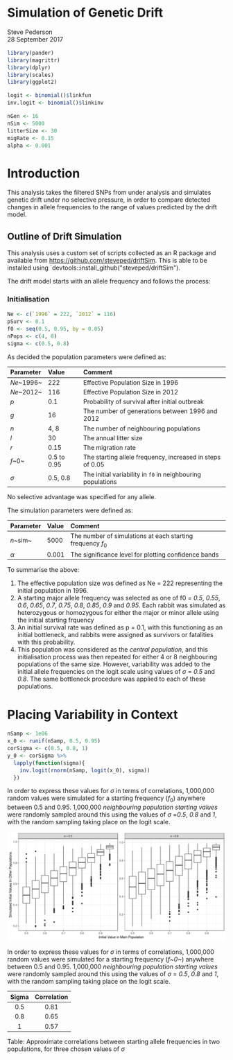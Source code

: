 # Simulation of Genetic Drift
Steve Pederson  
28 September 2017  




```r
library(pander)
library(magrittr)
library(dplyr)
library(scales)
library(ggplot2)
```


```r
logit <- binomial()$linkfun
inv.logit <- binomial()$linkinv
```



```r
nGen <- 16
nSim <- 5000
litterSize <- 30
migRate <- 0.15
alpha <- 0.001
```

# Introduction

This analysis takes the filtered SNPs from under analysis and simulates genetic drift under no selective pressure, in order to compare detected changes in allele frequencies to the range of values predicted by the drift model.

## Outline of Drift Simulation

This analysis uses a custom set of scripts collected as an R package and available from https://github.com/steveped/driftSim.
This is able to be installed using `devtools::install_github("steveped/driftSim").

The drift model starts with an allele frequency and follows the process:

### Initialisation


```r
Ne <- c(`1996` = 222, `2012` = 116)
pSurv <- 0.1
f0 <- seq(0.5, 0.95, by = 0.05)
nPops <- c(4, 8)
sigma <- c(0.5, 0.8)
```


As decided the population parameters were defined as:

| Parameter   | Value          | Comment                                                     |
|:----------- |:-------------- |:----------------------------------------------------------- |
| *Ne*~1996~ | 222 | Effective Population Size in 1996                           |
| *Ne*~2012~ | 116 | Effective Population Size in 2012                           |
| *p*         | 0.1      | Probability of survival after initial outbreak              |
| *g*         | 16       | The number of generations between 1996 and 2012             |
| *n*         | 4, 8      | The number of neighbouring populations                      |
| *l*         | 30 | The annual litter size                                      |
| *r*         | 0.15    | The migration rate                                          |
| *f*~0~       | 0.5 to 0.95    | The starting allele frequency, increased in steps of 0.05  |
| *&sigma;*     | 0.5, 0.8      | The initial variability in `f0` in neighbouring populations |

No selective advantage was specified for any allele.

The simulation parameters were defined as:

| Parameter   | Value     | Comment                                                    |
|:----------- |:--------- |:---------------------------------------------------------- |
| *n*~sim~    | 5000  | The number of simulations at each starting frequency $f_0$ |
| *&alpha;*   | 0.001 | The significance level for plotting confidence bands       |


To summarise the above:

1. The effective population size was defined as Ne = 222 representing the initial population in 1996. 
2. A starting major allele frequency was selected as one of f0 = _0.5_, _0.55_, _0.6_, _0.65_, _0.7_, _0.75_, _0.8_, _0.85_, _0.9_ and _0.95_. Each rabbit was simulated as heterozygous or homozygous for either the major or minor allele using the initial starting frquency
3. An initial survival rate was defined as p = 0.1, with this functioning as an initial bottleneck, and rabbits were assigned as survivors or fatalities with this probability.
4. This population was considered as the *central population*, and this initialisation process was then repeated for either 4 or 8 neighbouring populations of the same size. However, variability was added to the initial allele frequencies on the logit scale using values of *&sigma;* = _0.5_ and _0.8_. The same bottleneck procedure was applied to each of these populations.


# Placing Variability in Context



```r
nSamp <- 1e06
x_0 <- runif(nSamp, 0.5, 0.95)
corSigma <- c(0.5, 0.8, 1)
y_0 <- corSigma %>%
  lapply(function(sigma){
    inv.logit(rnorm(nSamp, logit(x_0), sigma))
  })
```


In order to express these values for *&sigma;* in terms of correlations, 1,000,000 random values were simulated for a starting frequency ($f_0$) anywhere between 0.5 and 0.95.
1,000,000 _neighbouring population starting values_ were randomly sampled around this using the values of *&sigma;* =_0.5_, _0.8_ and _1_, with the random sampling taking place on the logit scale.


![The effect of adding variability to derive initial frequencies in neighbouring populations. Half of the simulated initial values will be contained by the box for each starting frequency, with the remaining half being outside of these bounds.](05_GeneticDrift_files/figure-html/plotAddVars-1.png)


In order to express these values for *&sigma;* in terms of correlations, 1,000,000 random values were simulated for a starting frequency (*f~0~*) anywhere between 0.5 and 0.95.
1,000,000 _neighbouring population starting values_ were randomly sampled around this using the values of *&sigma;* = _0.5_, _0.8_ and _1_, with the random sampling taking place on the logit scale.


| Sigma | Correlation |
|:-----:|:-----------:|
|  0.5  |    0.81     |
|  0.8  |    0.65     |
|   1   |    0.57     |

Table: Approximate correlations between starting allele frequencies in two populations, for three chosen values of $\sigma$



